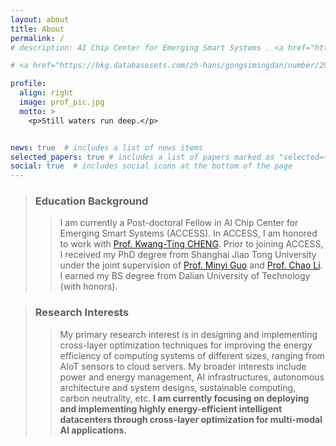 ```yaml
---
layout: about
title: About
permalink: /
# description: AI Chip Center for Emerging Smart Systems . <a href="https://hkust.edu.hk/">Hong Kong University of Science and Technology</a> . Hong Kong Science Park . Pak Shek Kok . Hong Kong.

# <a href="https://hkg.databasesets.com/zh-hans/gongsimingdan/number/2927539">

profile:
  align: right
  image: prof_pic.jpg
  motto: >
    <p>Still waters run deep.</p>


news: true  # includes a list of news items
selected_papers: true # includes a list of papers marked as "selected={true}"
social: true  # includes social icons at the bottom of the page
---
```

> ### Education Background
>> I am currently a Post-doctoral Fellow in AI Chip Center for Emerging Smart Systems (ACCESS). In ACCESS, I am honored to work with <a href="https://seng.hkust.edu.hk/about/people/faculty/tim-kwang-ting-cheng">Prof. Kwang-Ting CHENG</a>. Prior to joining ACCESS, I received my PhD degree from Shanghai Jiao Tong University under the joint supervision of <a href="https://www.cs.sjtu.edu.cn/~guo-my">Prof. Minyi Guo</a> and <a href="https://www.cs.sjtu.edu.cn/~lichao/index.html">Prof. Chao Li</a>. I earned my BS degree from Dalian University of Technology (with honors).

<!-- My primary research areas include architecture/system optimization techniques to provide the optimal tradeoff between performance (e.g., latency, accuracy, QoS, etc.) and energy efficiency for computing systems of different sizes including IoT devices, cloud servers, etc. 


My broader research interests include: power/energy management, smart architectures/systems, sustainable computing platforms, available/scalable infrastructures, carbon neutrality, etc. -->

> ### Research Interests
>> My primary research interest is in designing and implementing cross-layer optimization techniques for improving the energy efficiency of computing systems of different sizes, ranging from AIoT sensors to cloud servers. 
>> My broader interests include power and energy management, AI infrastructures, autonomous architecture and system designs, sustainable computing, carbon neutrality, etc. 
>> **I am currently focusing on deploying and implementing highly energy-efficient intelligent datacenters through cross-layer optimization for multi-modal AI applications.**

<!-- to design and implement next-genegration, green computers. -->
<!-- also include emerging technologies and evolving applications that could ultimately shape the next-generation computers. -->

<!-- **My research interests include**:

**Highly-Ecient Cloud Platforms**: Architecture design and system optimization for better utilizing power resource to improve performance as well as energy eciency of both existing and emerging applications running on cloud platforms.

**Highly-Available Computer Systems**: Resilient power and energy optimization frameworks for protecting computer systems from a malicious adversary who exploits the vulnerabilities within aggressive power provisioning and management schemes.

**Highly-Scalable Data Centers**: Cross-layer designs of managing various heterogeneous power infrastructures and computing components to put the energy-saving limits of current data centers for supporting scale-out workloads and servers. -->
